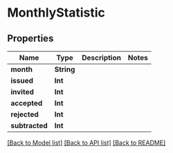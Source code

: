 # MonthlyStatistic

## Properties
Name | Type | Description | Notes
------------ | ------------- | ------------- | -------------
**month** | **String** |  | 
**issued** | **Int** |  | 
**invited** | **Int** |  | 
**accepted** | **Int** |  | 
**rejected** | **Int** |  | 
**subtracted** | **Int** |  | 

[[Back to Model list]](../README.md#documentation-for-models) [[Back to API list]](../README.md#documentation-for-api-endpoints) [[Back to README]](../README.md)


